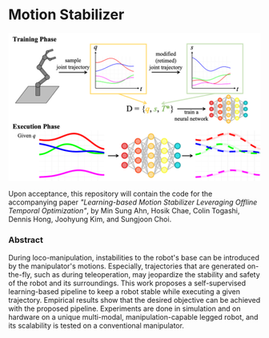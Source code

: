 # Motion Stabilizer

![alt text](images/overview.png)



Upon acceptance, this repository will contain the code for the accompanying paper *"Learning-based Motion Stabilizer Leveraging Offline Temporal Optimization"*, by Min Sung Ahn, Hosik Chae, Colin Togashi, Dennis Hong, Joohyung Kim, and Sungjoon Choi.



### Abstract

During loco-manipulation, instabilities to the robot's base can be introduced by the manipulator's motions. Especially, trajectories that are generated on-the-fly, such as during teleoperation, may jeopardize the stability and safety of the robot and its surroundings. 
This work proposes a self-supervised learning-based pipeline to keep a robot stable while executing a given trajectory. Empirical results show that the desired objective can be achieved with the proposed pipeline. Experiments are done in simulation and on hardware on a unique multi-modal, manipulation-capable legged robot, and its scalability is tested on a conventional manipulator.